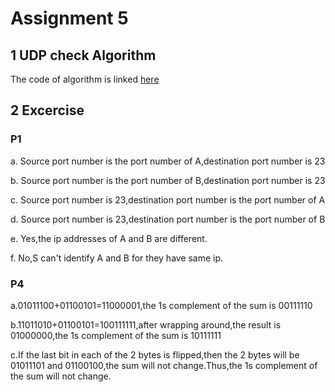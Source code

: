 # Assignment 5

## 1 UDP check Algorithm

The code of algorithm is linked [here](https://github.com/new-rich/network-distribution-homework/blob/master/UDPCheck.py)



## 2 Excercise

### P1

a. Source port number is the port number of A,destination port number is 23

b. Source port number is the port number of B,destination port number is 23

c. Source port number is 23,destination port number is the port number of A

d. Source port number is 23,destination port number is the port number of B

e. Yes,the ip addresses of A and B are different.

f. No,S can't identify A and B for they have same ip.

### P4

a.01011100+01100101=11000001,the 1s complement of the sum is 00111110

b.11011010+01100101=100111111,after wrapping around,the result is 01000000,the 1s complement of the sum is 10111111

c.If the last bit in each of the 2 bytes is flipped,then the 2 bytes will be 01011101 and 01100100,the sum will not change.Thus,the 1s complement of the sum will not change.



